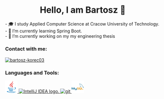 <h1 align="center">Hello, I am Bartosz 👋</h1>
- 🎓 I study Applied Computer Science at Cracow University of Technology. <br/>
- 🌱 I’m currently learning Spring Boot. <br/>
- 🔭 I’m currently working on my my engineering thesis

<h3 align="left">Contact with me:</h3>
<p align="left"><a href="https://www.linkedin.com/in/bartosz-korec03/" target="blank"><img align="center" src="https://raw.githubusercontent.com/rahuldkjain/github-profile-readme-generator/master/src/images/icons/Social/linked-in-alt.svg" alt="bartosz-korec03" width="40" /><a></p>

<h3 align="left">Languages and Tools:</h3>
<p align="left">
    <a href="https://www.java.com" target="_blank" rel="noreferrer"> <img src="https://raw.githubusercontent.com/devicons/devicon/master/icons/java/java-original.svg" alt="java" width="40" height="40"/> </a>
    <a href="https://www.jetbrains.com/idea/" target="blank" rel ="noreferrer"> <img src="https://resources.jetbrains.com/storage/products/company/brand/logos/IntelliJ_IDEA_icon.png" alt="IntelliJ IDEA logo." alt="intellij" width="40" height="40"/> </a>
    <a href="https://git-scm.com/" target="_blank" rel="noreferrer"> <img src="https://www.vectorlogo.zone/logos/git-scm/git-scm-icon.svg" alt="git" width="40" height="40"/> </a> 
    <a href="https://www.mysql.com/" target="_blank" rel="noreferrer"> <img src="https://raw.githubusercontent.com/devicons/devicon/master/icons/mysql/mysql-original-wordmark.svg" alt="mysql" width="40" height="40"/> </a> 
</p>
